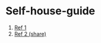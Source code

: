 # Self-house-guide

1. [Ref 1](http://blog.naver.com/goten33/220897659946)
2. [Ref 2 (share)](http://blog.naver.com/wilsjins/220887656496)
